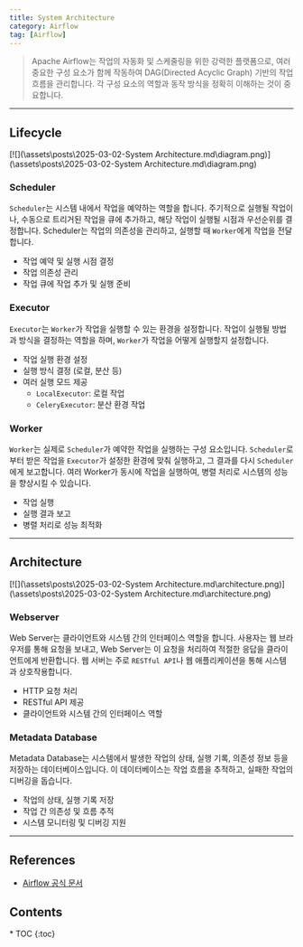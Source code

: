 ```yaml
---
title: System Architecture
category: Airflow
tag: [Airflow]
---
```


> Apache Airflow는 작업의 자동화 및 스케줄링을 위한 강력한 플랫폼으로, 여러 중요한 구성 요소가 함께 작동하여 DAG(Directed Acyclic Graph) 기반의 작업 흐름을 관리합니다. 각 구성 요소의 역할과 동작 방식을 정확히 이해하는 것이 중요합니다.

---

## Lifecycle

[![](\assets\posts\2025-03-02-System Architecture.md\diagram.png)](\assets\posts\2025-03-02-System Architecture.md\diagram.png)

### Scheduler

`Scheduler`는 시스템 내에서 작업을 예약하는 역할을 합니다. 주기적으로 실행될 작업이나, 수동으로 트리거된 작업을 큐에 추가하고,
해당 작업이 실행될 시점과 우선순위를 결정합니다. Scheduler는 작업의 의존성을 관리하고, 실행할 때 `Worker`에게 작업을 전달합니다.

- 작업 예약 및 실행 시점 결정
- 작업 의존성 관리
- 작업 큐에 작업 추가 및 실행 준비

### Executor

`Executor`는 `Worker`가 작업을 실행할 수 있는 환경을 설정합니다. 작업이 실행될 방법과 방식을 결정하는 역할을 하며, `Worker`가 작업을 어떻게 실행할지 설정합니다.

- 작업 실행 환경 설정
- 실행 방식 결정 (로컬, 분산 등)
- 여러 실행 모드 제공
  - `LocalExecutor`: 로컬 작업
  - `CeleryExecutor`: 분산 환경 작업

### Worker

`Worker`는 실제로 `Scheduler`가 예약한 작업을 실행하는 구성 요소입니다. `Scheduler`로부터 받은 작업을 `Executor`가 설정한 환경에 맞춰 실행하고,
그 결과를 다시 `Scheduler`에게 보고합니다. 여러 Worker가 동시에 작업을 실행하여, 병렬 처리로 시스템의 성능을 향상시킬 수 있습니다.

- 작업 실행
- 실행 결과 보고
- 병렬 처리로 성능 최적화

---

## Architecture

[![](\assets\posts\2025-03-02-System Architecture.md\architecture.png)](\assets\posts\2025-03-02-System Architecture.md\architecture.png)

### Webserver

Web Server는 클라이언트와 시스템 간의 인터페이스 역할을 합니다. 사용자는 웹 브라우저를 통해 요청을 보내고,
Web Server는 이 요청을 처리하여 적절한 응답을 클라이언트에게 반환합니다. 웹 서버는 주로 `RESTful API`나 웹 애플리케이션을 통해 시스템과 상호작용합니다.

- HTTP 요청 처리
- RESTful API 제공
- 클라이언트와 시스템 간의 인터페이스 역할

### Metadata Database

Metadata Database는 시스템에서 발생한 작업의 상태, 실행 기록, 의존성 정보 등을 저장하는 데이터베이스입니다.
이 데이터베이스는 작업 흐름을 추적하고, 실패한 작업의 디버깅을 돕습니다.

- 작업의 상태, 실행 기록 저장
- 작업 간 의존성 및 흐름 추적
- 시스템 모니터링 및 디버깅 지원

---

## References

- [Airflow 공식 문서](https://airflow.apache.org/docs/)

<nav class="post-toc" markdown="1">
  <h2>Contents</h2>
* TOC
{:toc}
</nav>
